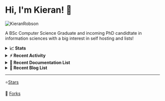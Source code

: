 
# Hi, I'm Kieran! 👋  

<p>
    <img src="https://komarev.com/ghpvc/?username=KieranRobson" alt="KieranRobson"/>       
</p>

A BSc Computer Science Graduate and incoming PhD candidtate in information sciences with a big interest in self hosting and lists!

<!-- Stats -->
<details>
<summary><b>📈 Stats</b></summary>

![Metrics](assets/metrics.plugin.activity.svg) 

</details>


<!-- Recenet Activity -->
<details>
<summary><b>⚡ Recent Activity</b></summary>

<!--START_SECTION:activity-->
1. 🗣 Commented on [#3212](https://github.com/awesome-selfhosted/awesome-selfhosted/issues/3212) in [awesome-selfhosted/awesome-selfhosted](https://github.com/awesome-selfhosted/awesome-selfhosted)
2. 💪 Opened PR [#3213](https://github.com/awesome-selfhosted/awesome-selfhosted/pull/3213) in [awesome-selfhosted/awesome-selfhosted](https://github.com/awesome-selfhosted/awesome-selfhosted)
3. 💪 Opened PR [#3210](https://github.com/awesome-selfhosted/awesome-selfhosted/pull/3210) in [awesome-selfhosted/awesome-selfhosted](https://github.com/awesome-selfhosted/awesome-selfhosted)
4. 🗣 Commented on [#3158](https://github.com/awesome-selfhosted/awesome-selfhosted/issues/3158) in [awesome-selfhosted/awesome-selfhosted](https://github.com/awesome-selfhosted/awesome-selfhosted)
5. 🗣 Commented on [#3197](https://github.com/awesome-selfhosted/awesome-selfhosted/issues/3197) in [awesome-selfhosted/awesome-selfhosted](https://github.com/awesome-selfhosted/awesome-selfhosted)
6. 🗣 Commented on [#3198](https://github.com/awesome-selfhosted/awesome-selfhosted/issues/3198) in [awesome-selfhosted/awesome-selfhosted](https://github.com/awesome-selfhosted/awesome-selfhosted)
7. 💪 Opened PR [#3197](https://github.com/awesome-selfhosted/awesome-selfhosted/pull/3197) in [awesome-selfhosted/awesome-selfhosted](https://github.com/awesome-selfhosted/awesome-selfhosted)
8. 🗣 Commented on [#3195](https://github.com/awesome-selfhosted/awesome-selfhosted/issues/3195) in [awesome-selfhosted/awesome-selfhosted](https://github.com/awesome-selfhosted/awesome-selfhosted)
9. 💪 Opened PR [#3194](https://github.com/awesome-selfhosted/awesome-selfhosted/pull/3194) in [awesome-selfhosted/awesome-selfhosted](https://github.com/awesome-selfhosted/awesome-selfhosted)
10. 🗣 Commented on [#3165](https://github.com/awesome-selfhosted/awesome-selfhosted/issues/3165) in [awesome-selfhosted/awesome-selfhosted](https://github.com/awesome-selfhosted/awesome-selfhosted)
<!--END_SECTION:activity-->

More Activity [Here](pages/RECENT-ACTIVITY.md)
</details>



<!-- Recent Documentation List -->
<details>
  <summary><b>📰 Recent Documentation List</b></summary>
    <p>
        
<!-- BLOG-POST-LIST:START -->
- [What I Run On My VPS](https://blog.kieranrobson.com//posts/What-I-Run-On-My-VPS/)
<!-- BLOG-POST-LIST:END -->

</p>
</details>

<!-- Recent Documentation List -->
<details>
  <summary><b>📰 Recent Blog List</b></summary>
    <p>
        
<!-- BLOG-POST-LIST:START -->
<!-- BLOG-POST-LIST:END -->

</p>
</details>


-----
⭐[Stars](pages/STARRED-REPOS.md)

🍴 [Forks](https://github.com/forks-by-kieran)
